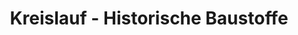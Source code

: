 ---
title: "Kreislauf - Historische Baustoffe"
url: /kirchheim-unter-teck/kreislauf-historische-baustoffe/
shop: Baustoffe
---